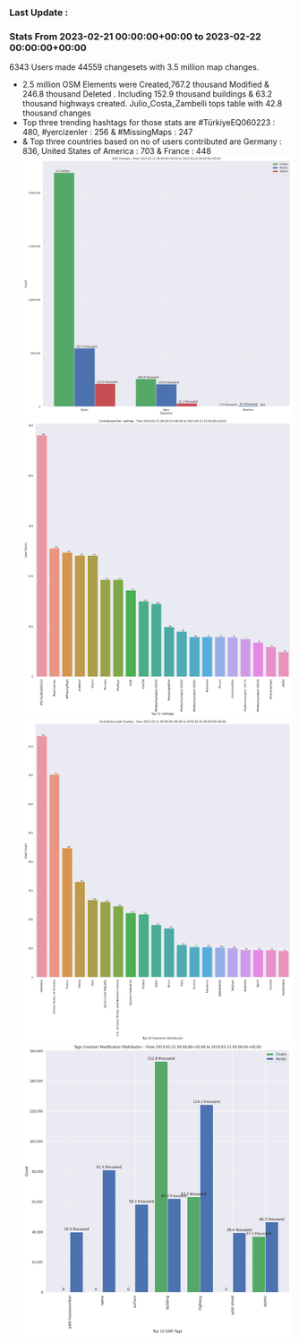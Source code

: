 ### Last Update :

### Stats From 2023-02-21 00:00:00+00:00 to 2023-02-22 00:00:00+00:00

6343 Users made 44559 changesets with 3.5 million map changes.
- 2.5 million OSM Elements were Created,767.2 thousand Modified & 246.8 thousand Deleted . Including 152.9 thousand buildings & 63.2 thousand highways created. Julio_Costa_Zambelli tops table with 42.8 thousand changes
- Top three trending hashtags for those stats are #TürkiyeEQ060223 : 480, #yercizenler : 256 & #MissingMaps : 247
-  & Top three countries based on no of users contributed are Germany : 836, United States of America : 703 & France : 448
![Alt text](./charts/osm_changes.png) 
![Alt text](./charts/users_per_hashtag.png) 
![Alt text](./charts/users_per_country.png) 
![Alt text](./charts/tags.png) 
